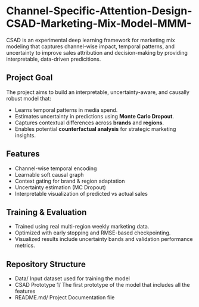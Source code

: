 # Channel-Specific-Attention-Design-CSAD-Marketing-Mix-Model-MMM-
CSAD is an experimental deep learning framework for marketing mix modeling that captures channel-wise impact, temporal patterns, and uncertainty to improve sales attribution and decision-making by providing interpretable, data-driven predicitions.


## Project Goal
The project aims to build an interpretable, uncertainty-aware, and causally robust model that:
- Learns temporal patterns in media spend.
- Estimates uncertainty in predictions using **Monte Carlo Dropout**.
- Captures contextual differences across **brands** and **regions**.
- Enables potential **counterfactual analysis** for strategic marketing insights.

## Features
- Channel-wise temporal encoding  
- Learnable soft causal graph  
- Context gating for brand & region adaptation  
- Uncertainty estimation (MC Dropout)  
- Interpretable visualization of predicted vs actual sales  

## Training & Evaluation
- Trained using real multi-region weekly marketing data.
- Optimized with early stopping and RMSE-based checkpointing.
- Visualized results include uncertainty bands and validation performance metrics.

## Repository Structure
- Data/ Input dataset used for training the model
- CSAD Prototype 1/ The first prototype of the model that includes all the features
- README.md/ Project Documentation file
